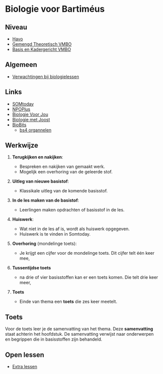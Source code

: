 # Biologie voor Bartiméus

## Niveau

* [Havo](havo/havo.md)
* [Gemengd Theoretisch VMBO](gt/gt.md)
* [Basis en Kadergericht VMBO](bk/bk.md)

## Algemeen

* [Verwachtingen bij biologielessen](lesplanning/Werkblad_Verwachtingen_Biologie.pdf)

## Links

* [SOMtoday](https://www.somtoday.nl)
* [NPOPlus](https://www.npoplus.nl)
* [Biologie Voor Jou](https://www.inloggenvo.malmberg.nl)
* [Biologie met Joost](https://biologiemetjoost.nl)
* [BioBits](https://schooltv.nl/programma/bio-bits/afleveringen)
	* [bs4 organnelen](https://www.youtube.com/watch?v=s6GFHnLS5Ro) 


## Werkwijze
1. **Terugkijken en nakijken**:
   - Bespreken en nakijken van gemaakt werk.
   - Mogelijk een overhoring van de geleerde stof.

2. **Uitleg van nieuwe basistof**:
   - Klassikale uitleg van de komende basisstof.

3. **In de les maken van de basistof**:
   - Leerlingen maken opdrachten of basisstof in de les.

4. **Huiswerk**:
   - Wat niet in de les af is, wordt als huiswerk opgegeven.
   - Huiswerk is te vinden in Somtoday.

5. **Overhoring** (mondelinge toets):
   - Je krijgt een cijfer voor de mondelinge toets. Dit cijfer telt één keer mee,

6. **Tussentijdse toets**
   - na drie of vier basisstoffen kan er een toets komen. Die telt drie keer meer,
 
6. **Toets**
   - Einde van thema een **toets** die zes keer meetelt.


## Toets
Voor de toets leer je de samenvatting van het thema. Deze **samenvatting** staat achterin het hoofdstuk. De samenvatting verwijst naar onderwerpen en begrippen die in basisstoffen zijn behandeld.

## Open lessen
* [Extra lessen](openlessen/openlessen.md)